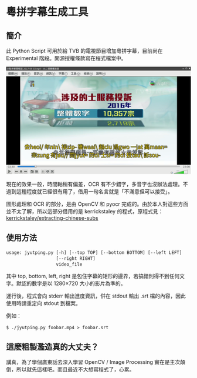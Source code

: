 # 粵拼字幕生成工具

## 簡介

此 Python Script 可用於給 TVB 的電視節目增加粵拼字幕，目前尚在 Experimental 階段。開源授權條款寫在程式檔案中。

<img src="screenshot.png" />

現在的效果一般，時間軸稍有偏差，OCR 有不少錯字，多音字也沒辦法處理。不過到這種程度就已經很有用了，借用一句名言就是「不滿意但可以接受」。

圖形處理和 OCR 的部分，是由 OpenCV 和 pyocr 完成的。由於本人對這些方面並不太了解，所以這部分借用的是 kerrickstaley 的程式，原程式見：[kerrickstaley/extracting-chinese-subs](https://github.com/kerrickstaley/extracting-chinese-subs)

## 使用方法

```
usage: jyutping.py [-h] [--top TOP] [--bottom BOTTOM] [--left LEFT]
                   [--right RIGHT]
                   video_file
```
其中 top, bottom, left, right 是包住字幕的矩形的邊界，若搞錯則得不到任何文字。默認的數字是以 1280×720 大小的影片為準的。

運行後，程式會向 stderr 輸出進度資訊，併在 stdout 輸出 .srt 檔的內容，因此使用時請重定向 stdout 到檔案。

例如：

```
$ ./jyutping.py foobar.mp4 > foobar.srt
```

## 這麽粗製濫造真的大丈夫？

講真，為了學個廣東話去深入學習 OpenCV / Image Processing 實在是主次顛倒，所以就先這樣吧。而且最近不大想寫程式了，心累。